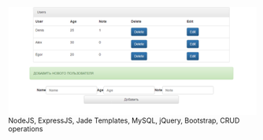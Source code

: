 ![NodeJS, ExpressJS, Jade Templates, MySQL, jQuery, Bootstrap, CRUD operations](https://github.com/DenysSidorov/NodeJS-CRUD-MySQL/raw/master/img/1.jpg)
NodeJS, ExpressJS, Jade Templates, MySQL, jQuery, Bootstrap, CRUD operations
